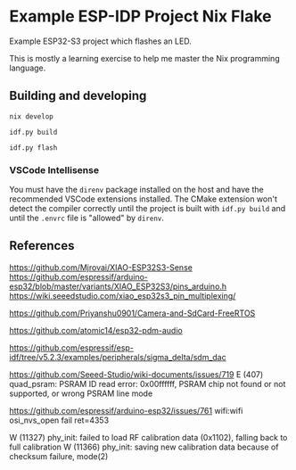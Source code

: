 # Example ESP-IDP Project Nix Flake

Example ESP32-S3 project which flashes an LED.

This is mostly a learning exercise to help me master the Nix programming language.

## Building and developing

    nix develop

    idf.py build

    idf.py flash

### VSCode Intellisense

You must have the `direnv` package installed on the host and have the recommended VSCode extensions installed. The CMake extension won't detect the compiler correctly until the project is built with `idf.py build` and until the `.envrc` file is "allowed" by `direnv`.

## References

https://github.com/Mjrovai/XIAO-ESP32S3-Sense
https://github.com/espressif/arduino-esp32/blob/master/variants/XIAO_ESP32S3/pins_arduino.h
https://wiki.seeedstudio.com/xiao_esp32s3_pin_multiplexing/

https://github.com/Priyanshu0901/Camera-and-SdCard-FreeRTOS

https://github.com/atomic14/esp32-pdm-audio

https://github.com/espressif/esp-idf/tree/v5.2.3/examples/peripherals/sigma_delta/sdm_dac

https://github.com/Seeed-Studio/wiki-documents/issues/719
E (407) quad_psram: PSRAM ID read error: 0x00ffffff, PSRAM chip not found or not supported, or wrong PSRAM line mode

https://github.com/espressif/arduino-esp32/issues/761
wifi:wifi osi_nvs_open fail ret=4353

W (11327) phy_init: failed to load RF calibration data (0x1102), falling back to full calibration
W (11366) phy_init: saving new calibration data because of checksum failure, mode(2)
